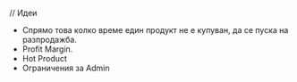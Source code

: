 // Идеи
- Спрямо това колко време един продукт не е купуван, да се пуска на разпродажба.
- Profit Margin.
- Hot Product
- Ограничения за Admin
